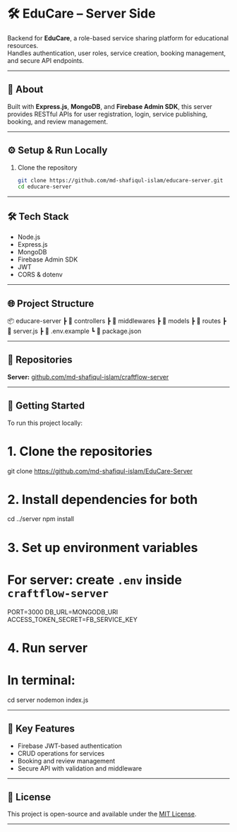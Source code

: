 # 🛠️ EduCare – Server Side

Backend for **EduCare**, a role-based service sharing platform for educational resources.  
Handles authentication, user roles, service creation, booking management, and secure API endpoints.

---

## 📌 About

Built with **Express.js**, **MongoDB**, and **Firebase Admin SDK**, this server provides RESTful APIs for user registration, login, service publishing, booking, and review management.

---

## ⚙️ Setup & Run Locally

1. Clone the repository

   ```bash
   git clone https://github.com/md-shafiqul-islam/educare-server.git
   cd educare-server

---

## 🛠 Tech Stack

- Node.js  
- Express.js  
- MongoDB
- Firebase Admin SDK
- JWT
- CORS & dotenv

---

## 🌐 Project Structure 

📦 educare-server
┣ 📂 controllers
┣ 📂 middlewares
┣ 📂 models
┣ 📂 routes
┣ 📜 server.js
┣ 📜 .env.example
┗ 📜 package.json

---

## 📁 Repositories  
**Server:** [github.com/md-shafiqul-islam/craftflow-server](github.com/md-shafiqul-islam/educare-server)

---

## 🧪 Getting Started

To run this project locally:

# 1. Clone the repositories
git clone https://github.com/md-shafiqul-islam/EduCare-Server

# 2. Install dependencies for both
cd ../server
npm install

# 3. Set up environment variables
# For server: create `.env` inside `craftflow-server`
PORT=3000
DB_URL=MONGODB_URI
ACCESS_TOKEN_SECRET=FB_SERVICE_KEY

# 4. Run server
# In terminal:
cd server
nodemon index.js

---

## 🔧 Key Features

- Firebase JWT-based authentication
- CRUD operations for services
- Booking and review management
- Secure API with validation and middleware

---

## 📄 License  
This project is open-source and available under the [MIT License](LICENSE).

---

